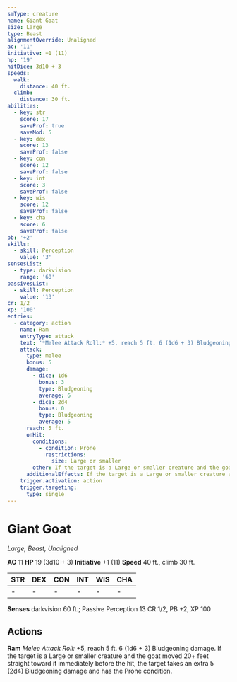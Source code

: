 ```yaml
---
smType: creature
name: Giant Goat
size: Large
type: Beast
alignmentOverride: Unaligned
ac: '11'
initiative: +1 (11)
hp: '19'
hitDice: 3d10 + 3
speeds:
  walk:
    distance: 40 ft.
  climb:
    distance: 30 ft.
abilities:
  - key: str
    score: 17
    saveProf: true
    saveMod: 5
  - key: dex
    score: 13
    saveProf: false
  - key: con
    score: 12
    saveProf: false
  - key: int
    score: 3
    saveProf: false
  - key: wis
    score: 12
    saveProf: false
  - key: cha
    score: 6
    saveProf: false
pb: '+2'
skills:
  - skill: Perception
    value: '3'
sensesList:
  - type: darkvision
    range: '60'
passivesList:
  - skill: Perception
    value: '13'
cr: 1/2
xp: '100'
entries:
  - category: action
    name: Ram
    entryType: attack
    text: '*Melee Attack Roll:* +5, reach 5 ft. 6 (1d6 + 3) Bludgeoning damage. If the target is a Large or smaller creature and the goat moved 20+ feet straight toward it immediately before the hit, the target takes an extra 5 (2d4) Bludgeoning damage and has the Prone condition.'
    attack:
      type: melee
      bonus: 5
      damage:
        - dice: 1d6
          bonus: 3
          type: Bludgeoning
          average: 6
        - dice: 2d4
          bonus: 0
          type: Bludgeoning
          average: 5
      reach: 5 ft.
      onHit:
        conditions:
          - condition: Prone
            restrictions:
              size: Large or smaller
        other: If the target is a Large or smaller creature and the goat moved 20+ feet straight toward it immediately before the hit, the target takes an extra 5 (2d4) Bludgeoning damage and has the Prone condition.
      additionalEffects: If the target is a Large or smaller creature and the goat moved 20+ feet straight toward it immediately before the hit, the target takes an extra 5 (2d4) Bludgeoning damage and has the Prone condition.
    trigger.activation: action
    trigger.targeting:
      type: single
---
```


# Giant Goat
*Large, Beast, Unaligned*

**AC** 11
**HP** 19 (3d10 + 3)
**Initiative** +1 (11)
**Speed** 40 ft., climb 30 ft.

| STR | DEX | CON | INT | WIS | CHA |
| --- | --- | --- | --- | --- | --- |
| - | - | - | - | - | - |

**Senses** darkvision 60 ft.; Passive Perception 13
CR 1/2, PB +2, XP 100

## Actions

**Ram**
*Melee Attack Roll:* +5, reach 5 ft. 6 (1d6 + 3) Bludgeoning damage. If the target is a Large or smaller creature and the goat moved 20+ feet straight toward it immediately before the hit, the target takes an extra 5 (2d4) Bludgeoning damage and has the Prone condition.
